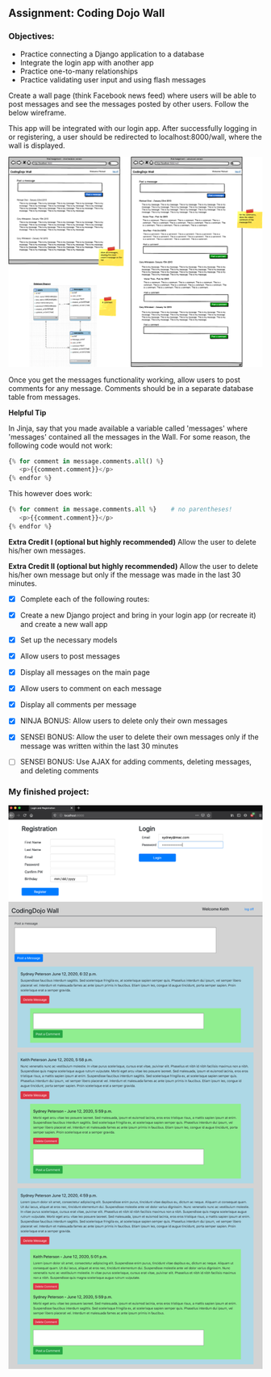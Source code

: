 ## Assignment: Coding Dojo Wall

### Objectives:

- Practice connecting a Django application to a database
- Integrate the login app with another app
- Practice one-to-many relationships
- Practice validating user input and using flash messages

Create a wall page (think Facebook news feed) where users will be able to post messages and see the messages posted by other users. Follow the below wireframe.

This app will be integrated with our login app. After successfully logging in or registering, a user should be redirected to localhost:8000/wall, where the wall is displayed.

![Assignment Sketch](wall_assignment.png)

Once you get the messages functionality working, allow users to post comments for any message. Comments should be in a separate database table from messages.

**Helpful Tip**

In Jinja, say that you made available a variable called 'messages' where 'messages' contained all the messages in the Wall. For some reason, the following code would not work:

```python
{% for comment in message.comments.all() %}
   <p>{{comment.comment}}</p>
{% endfor %}
```

This however does work:

```python
{% for comment in message.comments.all %}    # no parentheses!
   <p>{{comment.comment}}</p>
{% endfor %}
```

**Extra Credit I (optional but highly recommended)**
Allow the user to delete his/her own messages.

**Extra Credit II (optional but highly recommended)**
Allow the user to delete his/her own message but only if the message was made in the last 30 minutes.

- [x] Complete each of the following routes:

- [x] Create a new Django project and bring in your login app (or recreate it) and create a new wall app
- [x] Set up the necessary models
- [x] Allow users to post messages
- [x] Display all messages on the main page
- [x] Allow users to comment on each message
- [x] Display all comments per message
- [x] NINJA BONUS: Allow users to delete only their own messages
- [x] SENSEI BONUS: Allow the user to delete their own messages only if the message was written within the last 30 minutes
- [ ] SENSEI BONUS: Use AJAX for adding comments, deleting messages, and deleting comments

### My finished project:

![My finished App Login](my_finished_project_login.png)
![My finished project the wall](my_finished_project.png)
